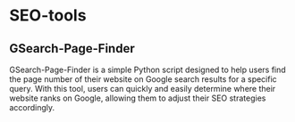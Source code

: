 # SEO-tools

## GSearch-Page-Finder
GSearch-Page-Finder is a simple Python script designed to help users find the page number of their website on Google search results for a specific query. 
With this tool, users can quickly and easily determine where their website ranks on Google, allowing them to adjust their SEO strategies accordingly.
